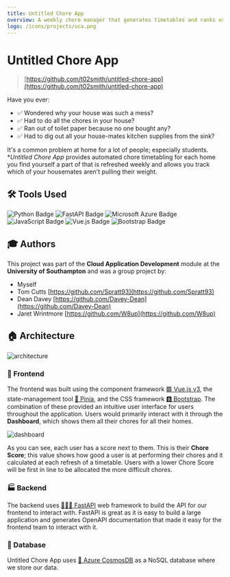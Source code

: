 ```yaml
---
title: Untitled Chore App
overview: A weekly chore manager that generates timetables and ranks users by their contributions.
logo: /icons/projects/uca.png
---
```


# Untitled Chore App

> [https://github.com/t02smith/untitled-chore-app](https://github.com/t02smith/untitled-chore-app)

Have you ever:

- ✅ Wondered why your house was such a mess?​
- ✅ Had to do all the chores in your house?​
- ✅ Ran out of toilet paper because no one bought any?​
- ✅ Had to dig out all your house-mates kitchen supplies from the sink?

It's a common problem at home for a lot of people; especially students. \*_Untitled Chore App_ provides automated chore timetabling for each home you find yourself a part of that is refreshed weekly and allows you track which of your housemates aren't pulling their weight.

## 🛠️ Tools Used

![Python Badge](https://img.shields.io/badge/Python-3776AB?logo=python&logoColor=fff&style=for-the-badge)
![FastAPI Badge](https://img.shields.io/badge/FastAPI-009688?logo=fastapi&logoColor=fff&style=for-the-badge)
![Microsoft Azure Badge](https://img.shields.io/badge/Microsoft%20Azure-0078D4?logo=microsoftazure&logoColor=fff&style=for-the-badge)
![JavaScript Badge](https://img.shields.io/badge/JavaScript-F7DF1E?logo=javascript&logoColor=000&style=for-the-badge)
![Vue.js Badge](https://img.shields.io/badge/Vue.js-4FC08D?logo=vuedotjs&logoColor=fff&style=for-the-badge)
![Bootstrap Badge](https://img.shields.io/badge/Bootstrap-7952B3?logo=bootstrap&logoColor=fff&style=for-the-badge)

## 🎓 Authors

This project was part of the **Cloud Application Development** module at the **University of Southampton** and was a group project by:

- Myself
- Tom Cutts [https://github.com/Spratt93](https://github.com/Spratt93)
- Dean Davey [https://github.com/Davey-Dean](https://github.com/Davey-Dean)
- Jaret Wrintmore [https://github.com/W8up](https://github.com/W8up)

## 🏠 Architecture

<div class="image">

![architecture](/img/projects/uca/architecture.png)

</div>

### 🎨 Frontend

The frontend was built using the component framework [🟩 Vue.js v3](https://vuejs.org/), the state-management tool [🍍 Pinia](https://pinia.vuejs.org/), and the CSS framework [🅱️ Bootstrap](https://getbootstrap.com/). The combination of these provided an intuitive user interface for users throughout the application. Users would primarily interact with it through the **Dashboard**, which shows them all their chores for all their homes.

<div class="image">

![dashboard](/img/projects/uca/dashboard.png)

</div>

As you can see, each user has a score next to them. This is their **Chore Score**; this value shows how good a user is at performing their chores and it calculated at each refresh of a timetable. Users with a lower Chore Score will be first in line to be allocated the more difficult chores.

### 🏭 Backend

The backend uses [🏃‍♂️💨 FastAPI](https://fastapi.tiangolo.com/) web framework to build the API for our frontend to interact with. FastAPI is great as it is easy to build a large application and generates OpenAPI documentation that made it easy for the frontend team to interact with it.

### 🚀 Database

Untitled Chore App uses [🤮 Azure CosmosDB](https://learn.microsoft.com/en-us/azure/cosmos-db/introduction) as a NoSQL database where we store our data.
